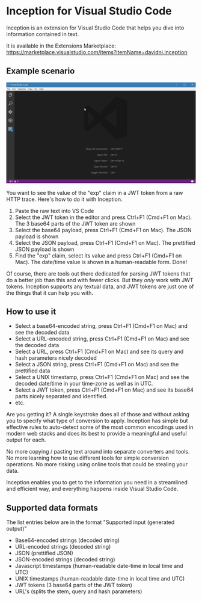 # Inception for Visual Studio Code

Inception is an extension for Visual Studio Code that helps you dive into information contained in text.

It is available in the Extensions Marketplace: https://marketplace.visualstudio.com/items?itemName=davidni.inception

## Example scenario
![Print References](https://raw.githubusercontent.com/davidni/vscode-inception/master/preview.gif)

You want to see the value of the "exp" claim in a JWT token from a raw HTTP trace. Here's how to do it with Inception.
  1. Paste the raw text into VS Code
  2. Select the JWT token in the editor and press Ctrl+F1 (Cmd+F1 on Mac). The 3 base64 parts of the JWT token are shown
  3. Select the base64 payload, press Ctrl+F1 (Cmd+F1 on Mac). The JSON payload is shown
  4. Select the JSON payload, press Ctrl+F1 (Cmd+F1 on Mac). The prettified JSON payload is shown
  5. Find the "exp" claim, select its value and press Ctrl+F1 (Cmd+F1 on Mac). The date/time value is shown in a human-readable form. Done!

Of course, there are tools out there dedicated for parsing JWT tokens that do a better job than this and with fewer clicks. But they *only* work with JWT tokens. Inception supports any textual data, and JWT tokens are just one of the things that it can help you with.

## How to use it
  * Select a base64-encoded string, press Ctrl+F1 (Cmd+F1 on Mac) and see the decoded data
  * Select a URL-encoded string, press Ctrl+F1 (Cmd+F1 on Mac) and see the decoded data
  * Select a URL, press Ctrl+F1 (Cmd+F1 on Mac) and see its query and hash parameters nicely decoded
  * Select a JSON string, press Ctrl+F1 (Cmd+F1 on Mac) and see the prettified data
  * Select a UNIX timestamp, press Ctrl+F1 (Cmd+F1 on Mac) and see the decoded date/time in your time-zone as well as in UTC.
  * Select a JWT token, press Ctrl+F1 (Cmd+F1 on Mac) and see its base64 parts nicely separated and identified.
  * etc.

Are you getting it? A single keystroke does all of those and without asking you to specify what type of conversion to apply. Inception has simple but effective rules to auto-detect some of the most common encodings used in modern web stacks and does its best to provide a meaningful and useful output for each.

No more copying / pasting text around into separate converters and tools. No more learning how to use different tools for simple conversion operations. No more risking using online tools that could be stealing your data.

Inception enables you to get to the information you need in a streamlined and efficient way, and everything happens inside Visual Studio Code.

## Supported data formats
The list entries below are in the format "Supported input (generated output)"

  * Base64-encoded strings (decoded string)
  * URL-encoded strings (decoded string)
  * JSON (prettified JSON)
  * JSON-encoded strings (decoded string)
  * Javascript timestamps (human-readable date-time in local time and UTC)
  * UNIX timestamps (human-readable date-time in local time and UTC)
  * JWT tokens (3 base64 parts of the JWT token)
  * URL's (splits the stem, query and hash parameters)

